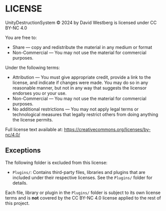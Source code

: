 # LICENSE

UnityDestructionSystem © 2024 by David Westberg is licensed under CC BY-NC 4.0

You are free to:
- Share — copy and redistribute the material in any medium or format
- Non-Commercial — You may not use the material for commercial purposes.

Under the following terms:
- Attribution — You must give appropriate credit, provide a link to the license, and indicate if changes were made. You may do so in any reasonable manner, but not in any way that suggests the licensor endorses you or your use.
- Non-Commercial — You may not use the material for commercial purposes.
- No additional restrictions — You may not apply legal terms or technological measures that legally restrict others from doing anything the license permits.

Full license text available at: https://creativecommons.org/licenses/by-nc/4.0/

## Exceptions
The following folder is excluded from this license:
- `Plugins/`: Contains third-party files, libraries and plugins that are included under their respective licenses. See the `Plugins/` folder for details.

Each file, library or plugin in the `Plugins/` folder is subject to its own license terms and is **not** covered by the CC BY-NC 4.0 license applied to the rest of this project.